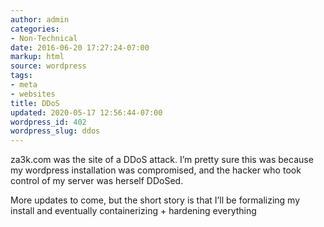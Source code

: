 ```yaml
---
author: admin
categories:
- Non-Technical
date: 2016-06-20 17:27:24-07:00
markup: html
source: wordpress
tags:
- meta
- websites
title: DDoS
updated: 2020-05-17 12:56:44-07:00
wordpress_id: 402
wordpress_slug: ddos
---
```

za3k.com was the site of a DDoS attack. I’m pretty sure this was because my wordpress installation was compromised, and the hacker who took control of my server was herself DDoSed.

More updates to come, but the short story is that I’ll be formalizing my install and eventually containerizing + hardening everything

